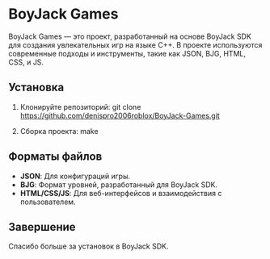 # BoyJack Games

BoyJack Games — это проект, разработанный на основе BoyJack SDK для создания увлекательных игр на языке C++. В проекте используются современные подходы и инструменты, такие как JSON, BJG, HTML, CSS, и JS.

## Установка

1. Клонируйте репозиторий:
git clone https://github.com/denispro2006roblox/BoyJack-Games.git

2. Сборка проекта:
make

## Форматы файлов

- **JSON**: Для конфигураций игры.
- **BJG**: Формат уровней, разработанный для BoyJack SDK.
- **HTML/CSS/JS**: Для веб-интерфейсов и взаимодействия с пользователем.

## Завершение

Спасибо больше за установок в BoyJack SDK.
